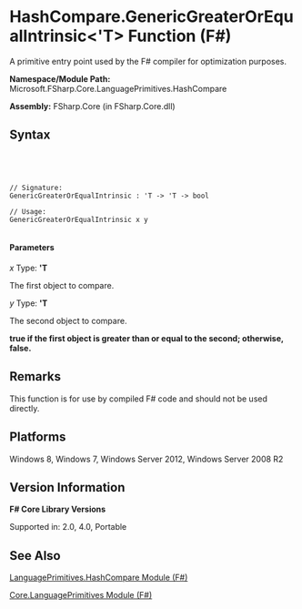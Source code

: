 # HashCompare.GenericGreaterOrEqualIntrinsic<'T> Function (F#)

A primitive entry point used by the F# compiler for optimization purposes.

**Namespace/Module Path:** Microsoft.FSharp.Core.LanguagePrimitives.HashCompare

**Assembly:** FSharp.Core (in FSharp.Core.dll)


## Syntax



```




// Signature:
GenericGreaterOrEqualIntrinsic : 'T -> 'T -> bool

// Usage:
GenericGreaterOrEqualIntrinsic x y


```





#### Parameters
*x*
Type: **'T**


The first object to compare.


*y*
Type: **'T**


The second object to compare.



**true if the first object is greater than or equal to the second; otherwise, false.**
## Remarks
This function is for use by compiled F# code and should not be used directly.


## Platforms
Windows 8, Windows 7, Windows Server 2012, Windows Server 2008 R2


## Version Information
**F# Core Library Versions**

Supported in: 2.0, 4.0, Portable




## See Also
[LanguagePrimitives.HashCompare Module &#40;F&#35;&#41;](LanguagePrimitives.HashCompare-Module-%5BFSharp%5D.md)

[Core.LanguagePrimitives Module &#40;F&#35;&#41;](Core.LanguagePrimitives-Module-%5BFSharp%5D.md)

